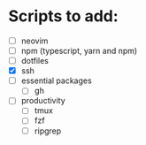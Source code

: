# Scripts to add:

- [ ] neovim
- [ ] npm (typescript, yarn and npm)
- [ ] dotfiles
- [x] ssh
- [ ] essential packages
    - [ ] gh
- [ ] productivity
    - [ ] tmux
    - [ ] fzf
    - [ ] ripgrep
